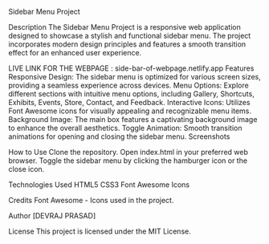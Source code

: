 Sidebar Menu Project

Description
The Sidebar Menu Project is a responsive web application designed to showcase a stylish and functional sidebar menu. The project incorporates modern design principles and features a smooth transition effect for an enhanced user experience.

LIVE LINK FOR THE WEBPAGE : side-bar-of-webpage.netlify.app
Features
Responsive Design: The sidebar menu is optimized for various screen sizes, providing a seamless experience across devices.
Menu Options: Explore different sections with intuitive menu options, including Gallery, Shortcuts, Exhibits, Events, Store, Contact, and Feedback.
Interactive Icons: Utilizes Font Awesome icons for visually appealing and recognizable menu items.
Background Image: The main box features a captivating background image to enhance the overall aesthetics.
Toggle Animation: Smooth transition animations for opening and closing the sidebar menu.
Screenshots


How to Use
Clone the repository.
Open index.html in your preferred web browser.
Toggle the sidebar menu by clicking the hamburger icon or the close icon.

Technologies Used
HTML5
CSS3
Font Awesome Icons

Credits
Font Awesome - Icons used in the project.

Author
[DEVRAJ PRASAD]

License
This project is licensed under the MIT License.
